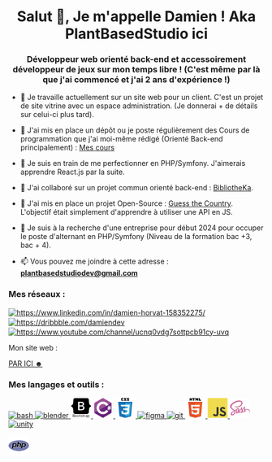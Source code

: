 <h1 align="center">Salut 👋, Je m'appelle Damien ! Aka PlantBasedStudio ici</h1>
<h3 align="center">Développeur web orienté back-end et accessoirement développeur de jeux sur mon temps libre ! (C'est même par là que j'ai commencé et j'ai 2 ans d'expérience !)</h3>

- 🔭 Je travaille actuellement sur un site web pour un client. C'est un projet de site vitrine avec un espace administration. (Je donnerai + de détails sur celui-ci plus tard).

- 🚀 J'ai mis en place un dépôt ou je poste régulièrement des Cours de programmation que j'ai moi-même rédigé (Orienté Back-end principalement) : [Mes cours](https://github.com/PlantBasedStudio/CoursPerso)

- 🌱 Je suis en train de me perfectionner en PHP/Symfony. J'aimerais apprendre React.js par la suite.

- 👯 J'ai collaboré sur un projet commun orienté back-end : [BibliotheKa](https://github.com/PlantBasedStudio/BibliotheKa).

- 🤝 J'ai mis en place un projet Open-Source : [Guess the Country](https://github.com/PlantBasedStudio/GuessTheCountryGame). L'objectif était simplement d'apprendre à utiliser une API en JS.

- 🤝 Je suis à la recherche d'une entreprise pour début 2024 pour occuper le poste d'alternant en PHP/Symfony (Niveau de la formation bac +3, bac + 4).

- 📫 Vous pouvez me joindre à cette adresse : **plantbasedstudiodev@gmail.com**

<h3 align="left">Mes réseaux :</h3>

<p align="left">
<a href="https://www.linkedin.com/in/damien-horvat-158352275/" target="blank"><img align="center" src="https://raw.githubusercontent.com/rahuldkjain/github-profile-readme-generator/master/src/images/icons/Social/linked-in-alt.svg" alt="https://www.linkedin.com/in/damien-horvat-158352275/" height="30" width="40" /></a>
<a href="https://dribbble.com/damiendev" target="blank"><img align="center" src="https://raw.githubusercontent.com/rahuldkjain/github-profile-readme-generator/master/src/images/icons/Social/dribbble.svg" alt="https://dribbble.com/damiendev" height="30" width="40" /></a>
<a href="https://www.youtube.com/channel/ucnq0vdg7sottpcb91cy-uvq" target="blank"><img align="center" src="https://raw.githubusercontent.com/rahuldkjain/github-profile-readme-generator/master/src/images/icons/Social/youtube.svg" alt="https://www.youtube.com/channel/ucnq0vdg7sottpcb91cy-uvq" height="30" width="40" /></a>
</p>

<p align="left">Mon site web :</p>
    
   
<a href="https://damiendev.fr/"  target="blank">PAR ICI ☻</a>

</path>
                <path d="M19,4 C20.1046,4 21,4.89543 21,6 L21,18 C21,19.1046 20.1046,20 19,20 L5,20 C3.89543,20 3,19.1046 3,18 L3,6 C3,4.89543 3.89543,4 5,4 L19,4 Z M19,10 L5,10 L5,17 C5,17.51285 5.38604429,17.9355092 5.88337975,17.9932725 L6,18 L18,18 C18.51285,18 18.9355092,17.613973 18.9932725,17.1166239 L19,17 L19,10 Z M6,6 C5.44772,6 5,6.44772 5,7 C5,7.55228 5.44772,8 6,8 C6.55228,8 7,7.55228 7,7 C7,6.44772 6.55228,6 6,6 Z M9,6 C8.44772,6 8,6.44772 8,7 C8,7.55228 8.44772,8 9,8 C9.55228,8 10,7.55228 10,7 C10,6.44772 9.55228,6 9,6 Z M12,6 C11.4477,6 11,6.44772 11,7 C11,7.55228 11.4477,8 12,8 C12.5523,8 13,7.55228 13,7 C13,6.44772 12.5523,6 12,6 Z" id="形状" fill="#09244B">

</path>
            </g>
        </g>
    </g>
</svg></a>

<h3 align="left">Mes langages et outils :</h3>

<p align="left"> <a href="https://www.gnu.org/software/bash/" target="_blank" rel="noreferrer"> <img src="https://www.vectorlogo.zone/logos/gnu_bash/gnu_bash-icon.svg" alt="bash" width="40" height="40"/> </a> <a href="https://www.blender.org/" target="_blank" rel="noreferrer"> <img src="https://download.blender.org/branding/community/blender_community_badge_white.svg" alt="blender" width="40" height="40"/> </a> <a href="https://getbootstrap.com" target="_blank" rel="noreferrer"> <img src="https://raw.githubusercontent.com/devicons/devicon/master/icons/bootstrap/bootstrap-plain-wordmark.svg" alt="bootstrap" width="40" height="40"/> </a> <a href="https://www.w3schools.com/cs/" target="_blank" rel="noreferrer"> <img src="https://raw.githubusercontent.com/devicons/devicon/master/icons/csharp/csharp-original.svg" alt="csharp" width="40" height="40"/> </a> <a href="https://www.w3schools.com/css/" target="_blank" rel="noreferrer"> <img src="https://raw.githubusercontent.com/devicons/devicon/master/icons/css3/css3-original-wordmark.svg" alt="css3" width="40" height="40"/> </a> <a href="https://www.figma.com/" target="_blank" rel="noreferrer"> <img src="https://www.vectorlogo.zone/logos/figma/figma-icon.svg" alt="figma" width="40" height="40"/> </a> <a href="https://git-scm.com/" target="_blank" rel="noreferrer"> <img src="https://www.vectorlogo.zone/logos/git-scm/git-scm-icon.svg" alt="git" width="40" height="40"/> </a> <a href="https://www.w3.org/html/" target="_blank" rel="noreferrer"> <img src="https://raw.githubusercontent.com/devicons/devicon/master/icons/html5/html5-original-wordmark.svg" alt="html5" width="40" height="40"/> </a> <a href="https://developer.mozilla.org/en-US/docs/Web/JavaScript" target="_blank" rel="noreferrer"> <img src="https://raw.githubusercontent.com/devicons/devicon/master/icons/javascript/javascript-original.svg" alt="javascript" width="40" height="40"/> </a> <a href="https://sass-lang.com" target="_blank" rel="noreferrer"> <img src="https://raw.githubusercontent.com/devicons/devicon/master/icons/sass/sass-original.svg" alt="sass" width="40" height="40"/> </a> <a href="https://unity.com/" target="_blank" rel="noreferrer"> <img src="https://www.vectorlogo.zone/logos/unity3d/unity3d-icon.svg" alt="unity" width="40" height="40"/> </a> </p><a href="https://www.php.net" target="_blank" rel="noreferrer"> <img src="https://raw.githubusercontent.com/devicons/devicon/master/icons/php/php-original.svg" alt="php" width="40" height="40"/> </a>

